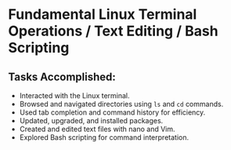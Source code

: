 # Fundamental Linux Terminal Operations / Text Editing / Bash Scripting

## Tasks Accomplished:

- Interacted with the Linux terminal.
- Browsed and navigated directories using `ls` and `cd` commands.
- Used tab completion and command history for efficiency.
- Updated, upgraded, and installed packages.
- Created and edited text files with nano and Vim.
- Explored Bash scripting for command interpretation.
